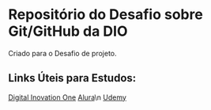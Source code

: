 # Repositório do Desafio sobre Git/GitHub da DIO
Criado para o Desafio de projeto.


## Links Úteis para Estudos:

[Digital Inovation One](https://web.digitalinnovation.one/home)
[Alura](https://imersao.dev/)\n
[Udemy](https://www.udemy.com/)
